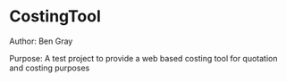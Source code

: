 # CostingTool

Author: Ben Gray

Purpose: A test project to provide a web based costing tool for quotation and costing purposes
